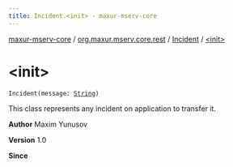 ```yaml
---
title: Incident.<init> - maxur-mserv-core
---
```


[maxur-mserv-core](../../index.html) / [org.maxur.mserv.core.rest](../index.html) / [Incident](index.html) / [&lt;init&gt;](.)

# &lt;init&gt;

`Incident(message: `[`String`](https://kotlinlang.org/api/latest/jvm/stdlib/kotlin/-string/index.html)`)`

This class represents any incident on application to transfer it.

**Author**
Maxim Yunusov

**Version**
1.0

**Since**


